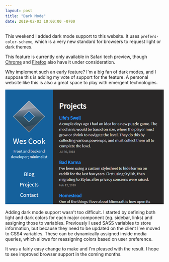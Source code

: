```yaml
---
layout: post
title: "Dark Mode"
date: 2019-02-03 10:00:00 -0700
---
```

This weekend I added dark mode support to this website.  It uses `prefers-color-scheme`, which is a very new standard for browsers to request light or dark themes.

This feature is currently only available in Safari tech preview, though [Chrome](https://bugs.chromium.org/p/chromium/issues/detail?id=889087) and [Firefox](https://bugzilla.mozilla.org/show_bug.cgi?id=1494034) also have it under consideration.

Why implement such an early feature?  I'm a big fan of dark modes, and I suppose this is adding my vote of support for the feature.  A personal website like this is also a great space to play with emergent technologies.

![Dark Mode](/img/dark-mode.png)

Adding dark mode support wasn't too difficult.  I started by defining both light and dark colors for each major component (eg. sidebar, links) and assigning those to variables.  Previously I used SASS variables to store information, but because they need to be updated on the client I've moved to CSS4 variables.  These can be dynamically assigned inside media queries, which allows for reassigning colors based on user preference.

It was a fairly easy change to make and I'm pleased with the result.  I hope to see improved browser support in the coming months.
